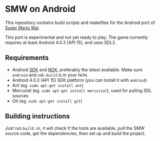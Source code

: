 SMW on Android
==============

This repository contains build scripts and makefiles for the Android port of [Super Mario War](https://github.com/mmatyas/supermariowar).

This port is experimental and not yet ready to play. The game currently requires at least Android 4.0.3 (API 15), and uses SDL2.

## Requirements

- Android [SDK](https://developer.android.com/sdk/index.html#Other) and [NDK](https://developer.android.com/ndk/index.html), preferably the latest available. Make sure `android` and `ndk-build` is in your `PATH`.
- Android 4.0.3 (API 15) SDK platform (you can install it with `android`)
- Ant (eg. `sudo apt-get install ant`)
- Mercurial (eg. `sudo apt-get install mercurial`), used for pulling SDL sources
- Git (eg. `sudo apt-get install git`)

## Building instructions

Just run `build.sh`, it will check if the tools are available, pull the SMW source code, get the dependencies, then set up and build the project.
